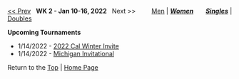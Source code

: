 <a name="top"></a>[<< Prev](women_singles_2145.md) &nbsp; **WK 2 - Jan 10-16, 2022** &nbsp; Next >> &nbsp;&nbsp;&nbsp;&nbsp;&nbsp;&nbsp;&nbsp; [Men](./men_singles_2202.md) &#124; [***Women***](./women_singles_2202.md) &nbsp;&nbsp;&nbsp;&nbsp;&nbsp; [***Singles***](./women_singles_2202.md) &#124; [Doubles](./women_doubles_2202.md)

**Upcoming Tournaments**  
- 1/14/2022 - <a href="https://colleges.wearecollegetennis.com/competitions/UnivOfCaliforniaBerkeleyW/Tournaments/Overview/7B98BDE4-0E3A-4B19-924D-9A2B62E15408" target="_blank">2022 Cal Winter Invite</a>  
- 1/14/2022 - <a href="https://colleges.wearecollegetennis.com/competitions/UniversityOfMichiganW/Tournaments/Overview/02E22DAF-29C9-4C6A-AED0-68EFB95B8911" target="_blank">Michigan Invitational</a>  

Return to the [Top](./women_singles_2202.md) &#124; [Home Page](../../index.md)